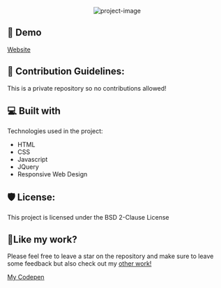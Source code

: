 


<p align="center"><img src="https://socialify.git.ci/PatrykNamyslak/responsive-design/image?description=1&amp;descriptionEditable=Here%20is%20where%20I%20store%20all%20of%20my%20responsive%20designs%20%26%20components%20for%20front%20end%20web%20development!&amp;font=Raleway&amp;language=1&amp;logo=https%3A%2F%2Fpatryknamyslak.pl%2Fassets%2Fimages%2Flogo_white.svg&amp;name=1&amp;pattern=Plus&amp;theme=Dark" alt="project-image"></p>

<h2>🚀 Demo</h2>

[Website](https://patryknamyslak.github.io/responsive-design/)

<h2>🍰 Contribution Guidelines:</h2>

This is a private repository so no contributions allowed!

  
  
<h2>💻 Built with</h2>

Technologies used in the project:

*   HTML
*   CSS
*   Javascript
*   JQuery
*   Responsive Web Design

<h2>🛡️ License:</h2>

This project is licensed under the BSD 2-Clause License

<h2>💖Like my work?</h2>

Please feel free to leave a star on the repository and make sure to leave some feedback but also check out my <a href="https://github.com/PatrykNamyslak">other work!</a>

<a href="https://codepen.io/PatrykNamyslak">My Codepen</a>
